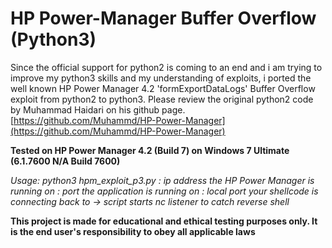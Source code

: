 # HP Power-Manager Buffer Overflow (Python3)

Since the official support for python2 is coming to an end and i am trying to improve my python3 skills and my understanding of exploits, i ported the well known HP Power Manager 4.2 'formExportDataLogs' Buffer Overflow exploit from python2 to python3. Please review the original python2 code by Muhammad Haidari on his github page.  [https://github.com/Muhammd/HP-Power-Manager](https://github.com/Muhammd/HP-Power-Manager)

**Tested on HP Power Manager 4.2 (Build 7) on Windows 7 Ultimate (6.1.7600 N/A Build 7600)**

*Usage: python3 hpm_exploit_p3.py : ip address the HP Power Manager is running on : port the application is running on : local port your shellcode is connecting back to -> script starts nc listener to catch reverse shell*

**This project is made for educational and ethical testing purposes only.  It is the end user's responsibility to obey all applicable laws**
